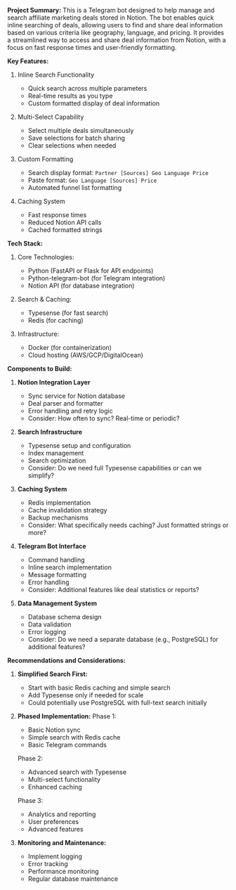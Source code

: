 **Project Summary:**
This is a Telegram bot designed to help manage and search affiliate marketing deals stored in Notion. The bot enables quick inline searching of deals, allowing users to find and share deal information based on various criteria like geography, language, and pricing. It provides a streamlined way to access and share deal information from Notion, with a focus on fast response times and user-friendly formatting.

**Key Features:**
1. Inline Search Functionality
   - Quick search across multiple parameters
   - Real-time results as you type
   - Custom formatted display of deal information

2. Multi-Select Capability
   - Select multiple deals simultaneously
   - Save selections for batch sharing
   - Clear selections when needed

3. Custom Formatting
   - Search display format: `Partner [Sources] Geo Language Price`
   - Paste format: `Geo Language [Sources] Price`
   - Automated funnel list formatting

4. Caching System
   - Fast response times
   - Reduced Notion API calls
   - Cached formatted strings

**Tech Stack:**
1. Core Technologies:
   - Python (FastAPI or Flask for API endpoints)
   - Python-telegram-bot (for Telegram integration)
   - Notion API (for database integration)

2. Search & Caching:
   - Typesense (for fast search)
   - Redis (for caching)

3. Infrastructure:
   - Docker (for containerization)
   - Cloud hosting (AWS/GCP/DigitalOcean)

**Components to Build:**

1. **Notion Integration Layer**
   - Sync service for Notion database
   - Deal parser and formatter
   - Error handling and retry logic
   - Consider: How often to sync? Real-time or periodic?

2. **Search Infrastructure**
   - Typesense setup and configuration
   - Index management
   - Search optimization
   - Consider: Do we need full Typesense capabilities or can we simplify?

3. **Caching System**
   - Redis implementation
   - Cache invalidation strategy
   - Backup mechanisms
   - Consider: What specifically needs caching? Just formatted strings or more?

4. **Telegram Bot Interface**
   - Command handling
   - Inline search implementation
   - Message formatting
   - Error handling
   - Consider: Additional features like deal statistics or reports?

5. **Data Management System**
   - Database schema design
   - Data validation
   - Error logging
   - Consider: Do we need a separate database (e.g., PostgreSQL) for additional features?

**Recommendations and Considerations:**

1. **Simplified Search First:**
   - Start with basic Redis caching and simple search
   - Add Typesense only if needed for scale
   - Could potentially use PostgreSQL with full-text search initially

3. **Phased Implementation:**
   Phase 1:
   - Basic Notion sync
   - Simple search with Redis cache
   - Basic Telegram commands
   
   Phase 2:
   - Advanced search with Typesense
   - Multi-select functionality
   - Enhanced caching
   
   Phase 3:
   - Analytics and reporting
   - User preferences
   - Advanced features

4. **Monitoring and Maintenance:**
   - Implement logging
   - Error tracking
   - Performance monitoring
   - Regular database maintenance
